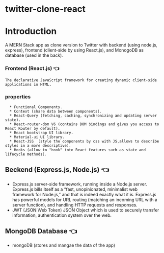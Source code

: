 # twitter-clone-react 

# Introduction 
  A MERN Stack app as clone version to Twitter with backend (using node.js, express), frontend (client-side by using React.js), and MonogoDB as database (used in the back).
  
  
  
 ### Frontend (React.js) 👈
    The declarative JavaScript framework for creating dynamic client-side applications in HTML. 
    
    
  ### properties  
      * Functional Components.
      * Context (share data between components).
      * React-Query (fetching, caching, synchronizing and updating server state).
      * React-router-dom V6 (contains DOM bindings and gives you access to React Router by default).
      * React bootstrap UI library.
      * Material-ui UI library.
      * React-JSS  (style the components by css with JS,allows to describe styles in a more descriptive).
      * Hooks (allow to "hook" into React features such as state and lifecycle methods).
      
  ## Beckend (Express.js, Node.js) 👈

  * Express.js server-side framework, running inside a Node.js server. 
    Express.js bills itself as a “fast, unopinionated, minimalist web framework for Node.js,” and that is indeed exactly what it is. 
    Express.js has powerful models for URL routing (matching an incoming URL with a server function), and handling HTTP requests and responses. 
  * JWT (JSON Web Token) JSON Object which is used to securely transfer information, authentication system over the web.
  
  ## MongoDB Database 👈
   * mongoDB (stores and mangae the data of the app)
    
    
